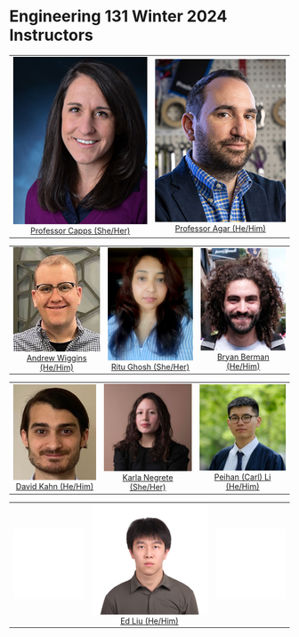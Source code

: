 # Engineering 131 Winter 2024 Instructors

<style>
td, th {
   border: none!important;
}
</style>

| | |
|:-------------------------:|:-------------------------:|
|<img width="400" src="https://github.com/DrexelEngineering/ENGR131_W24/blob/main/jupyterbook/assets/instructor_photos/Capps.jpg?raw=true">  [Professor Capps (She/Her)](mailto:engr131w24@drexel.edu) |<img width="400" src="https://github.com/DrexelEngineering/ENGR131_W24/blob/main/jupyterbook/assets/instructor_photos/Agar.jpg?raw=true"> [Professor Agar (He/Him)](mailto:engr131w24@drexel.edu)|

| | | |
|:-------------------------:|:-------------------------:|:-------------------------:|
|<img width="300" src="https://github.com/DrexelEngineering/ENGR131_W24/blob/main/jupyterbook/assets/instructor_photos/Andy.jpg?raw=true">  [Andrew Wiggins (He/Him)](mailto:afw42@drexel.edu) |  <img width="300" src="https://github.com/DrexelEngineering/ENGR131_W24/blob/main/jupyterbook/assets/instructor_photos/Ritu.png?raw=true">  [Ritu Ghosh (She/Her)](mailto:rg897@drexel.edu)|<img width="300" src="https://github.com/DrexelEngineering/ENGR131_W24/blob/main/jupyterbook/assets/instructor_photos/Bryan.jpg?raw=true">  [Bryan Berman (He/Him)](mailto:bb826@drexel.edu)|

| | | |
|:-------------------------:|:-------------------------:|:-------------------------:|
|<img width="300" src="https://github.com/DrexelEngineering/ENGR131_W24/blob/main/jupyterbook/assets/instructor_photos/David.jpg?raw=true">  [David Kahn (He/Him)](mailto:dak329@drexel.edu) |  <img width="300" src="https://github.com/DrexelEngineering/ENGR131_W24/blob/main/jupyterbook/assets/instructor_photos/Karla.jpg?raw=true">  [Karla Negrete (She/Her)](mailto:kn583@drexel.edu)|<img width="300" src="https://github.com/DrexelEngineering/ENGR131_W24/blob/main/jupyterbook/assets/instructor_photos/Peihan.jpg?raw=true">  [Peihan (Carl) Li (He/Him)](mailto:pl525@drexel.edu)|

| | | |
|:-------------------------:|:-------------------------:|:-------------------------:|
| <img width="300" src="https://github.com/DrexelEngineering/ENGR131_W24/blob/main/jupyterbook/assets/instructor_photos/empty.jpg?raw=true">  |<img width="300" src="https://github.com/DrexelEngineering/ENGR131_W24/blob/main/jupyterbook/assets/instructor_photos/Ed.jpg?raw=true">  [Ed Liu (He/Him)](mailto:el662@drexel.edu) | <img width="300" src="https://github.com/DrexelEngineering/ENGR131_W24/blob/main/jupyterbook/assets/instructor_photos/empty.jpg?raw=true">  | |

